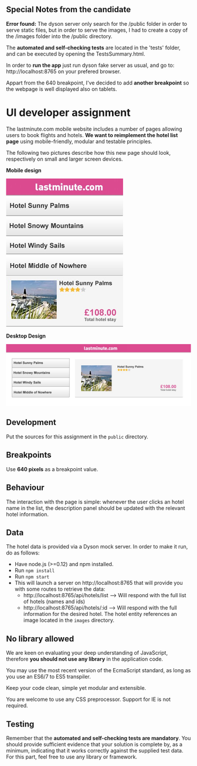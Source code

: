 ## Special Notes from the candidate
**Error found:** The dyson server only search for the /public folder in order to serve static files, but in order to serve the images, I had to create a copy of the /images folder into the /public directory.

The **automated and self-checking tests** are located in the 'tests' folder, and can be executed by opening the TestsSummary.html.

In order to **run the app** just run dyson fake server as usual, and go to: http://localhost:8765 on your prefered browser.

Appart from the 640 breakpoint, I've decided to add **another breakpoint** so the webpage is well displayed also on tablets.

# UI developer assignment

The lastminute.com mobile website includes a number of pages allowing users to book flights and hotels. **We want to reimplement the hotel list page** using mobile-friendly, modular and testable principles.

The following two pictures describe how this new page should look, respectively on small and larger screen devices.

**Mobile design**

![Mobile design](mobile_test.jpg)

**Desktop Design**

![Desktop Design](desktop_test.jpg)

## Development
Put the sources for this assignment in the `public` directory.

## Breakpoints
Use **640 pixels** as a breakpoint value.

## Behaviour
The interaction with the page is simple: whenever the user clicks an hotel name in the list, the description panel should be updated with the relevant hotel information.

## Data
The hotel data is provided via a Dyson mock server. In order to make it run, do as follows:
* Have node.js (>=0.12) and npm installed.
* Run `npm install`
* Run `npm start`
* This will launch a server on http://localhost:8765 that will provide you with some routes to retrieve the data:
  * http://localhost:8765/api/hotels/list --> Will respond with the full list of hotels (names and ids)
  * http://localhost:8765/api/hotels/:id --> Will respond with the full information for the desired hotel. The hotel entity references an image located in the `images` directory.

## No library allowed

We are keen on evaluating your deep understanding of JavaScript, therefore **you should not use any library** in the application code.

You may use the most recent version of the EcmaScript standard, as long as you use an ES6/7 to ES5 transpiler.

Keep your code clean, simple yet modular and extensible.

You are welcome to use any CSS preprocessor. Support for IE is not required.

## Testing
Remember that the **automated and self-checking tests are mandatory**. You should provide sufficient evidence that your solution is complete by, as a minimum, indicating that it works correctly against the supplied test data. For this part, feel free to use any library or framework.
